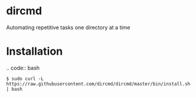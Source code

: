 # dircmd
Automating repetitive tasks one directory at a time

# Installation



.. code:: bash

    $ sudo curl -L https://raw.githubusercontent.com/dircmd/dircmd/master/bin/install.sh | bash
